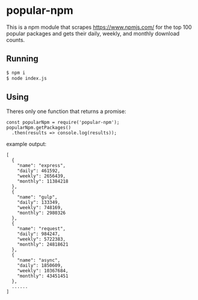 # popular-npm

This is a npm module that scrapes https://www.npmjs.com/ for the top 100 popular packages and gets their daily, weekly, and monthly download counts.

## Running

```bash
$ npm i
$ node index.js
```

## Using

Theres only one function that returns a promise:
```
const popularNpm = require('popular-npm');
popularNpm.getPackages()
  .then(results => console.log(results));
```

example output:
```
[
  {
    "name": "express",
    "daily": 461592,
    "weekly": 2656439,
    "monthly": 11384218
  },
  {
    "name": "gulp",
    "daily": 133349,
    "weekly": 748169,
    "monthly": 2980326
  },
  {
    "name": "request",
    "daily": 984247,
    "weekly": 5722383,
    "monthly": 24818621
  },
  {
    "name": "async",
    "daily": 1850609,
    "weekly": 10367684,
    "monthly": 43451451
  }, 
  ......
]
```
